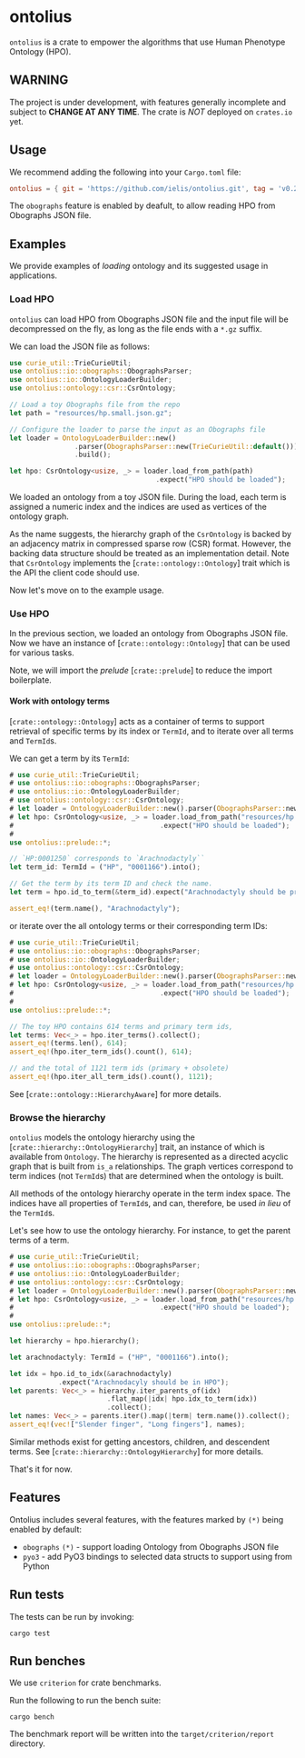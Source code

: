 # ontolius

`ontolius` is a crate to empower the algorithms that use Human Phenotype Ontology (HPO).

## WARNING

The project is under development, with features generally incomplete and subject to **CHANGE AT ANY TIME**.
The crate is *NOT* deployed on `crates.io` yet.

## Usage

We recommend adding the following into your `Cargo.toml` file:

```toml
ontolius = { git = 'https://github.com/ielis/ontolius.git', tag = 'v0.2.0' }
```

The `obographs` feature is enabled by deafult, to allow reading HPO from Obographs JSON file.

## Examples

We provide examples of *loading* ontology and its suggested usage
in applications.

### Load HPO

`ontolius` can load HPO from Obographs JSON file 
and the input file will be decompressed on the fly,
as long as the file ends with a `*.gz` suffix.

We can load the JSON file as follows:

```rust
use curie_util::TrieCurieUtil;
use ontolius::io::obographs::ObographsParser;
use ontolius::io::OntologyLoaderBuilder;
use ontolius::ontology::csr::CsrOntology;

// Load a toy Obographs file from the repo
let path = "resources/hp.small.json.gz";

// Configure the loader to parse the input as an Obographs file
let loader = OntologyLoaderBuilder::new()
                .parser(ObographsParser::new(TrieCurieUtil::default()))
                .build();

let hpo: CsrOntology<usize, _> = loader.load_from_path(path)
                                    .expect("HPO should be loaded");
```

We loaded an ontology from a toy JSON file. 
During the load, each term is assigned a numeric index and the indices are used as vertices 
of the ontology graph. 

As the name suggests, the hierarchy graph of the `CsrOntology` 
is backed by an adjacency matrix in compressed sparse row (CSR) format.
However, the backing data structure should be treated as an implementation detail.
Note that `CsrOntology` implements the [`crate::ontology::Ontology`] trait
which is the API the client code should use. 

Now let's move on to the example usage.

### Use HPO

In the previous section, we loaded an ontology from Obographs JSON file.
Now we have an instance of [`crate::ontology::Ontology`] that can 
be used for various tasks.

Note, we will import the *prelude* [`crate::prelude`] to reduce the import boilerplate.

#### Work with ontology terms

[`crate::ontology::Ontology`] acts as a container of terms to support 
retrieval of specific terms by its index or `TermId`, and to iterate 
over all terms and `TermId`s. 

We can get a term by its `TermId`: 

```rust
# use curie_util::TrieCurieUtil;
# use ontolius::io::obographs::ObographsParser;
# use ontolius::io::OntologyLoaderBuilder;
# use ontolius::ontology::csr::CsrOntology;
# let loader = OntologyLoaderBuilder::new().parser(ObographsParser::new(TrieCurieUtil::default())).build();
# let hpo: CsrOntology<usize, _> = loader.load_from_path("resources/hp.small.json.gz")
#                                    .expect("HPO should be loaded");
#
use ontolius::prelude::*;

// `HP:0001250` corresponds to `Arachnodactyly``
let term_id: TermId = ("HP", "0001166").into();

// Get the term by its term ID and check the name. 
let term = hpo.id_to_term(&term_id).expect("Arachnodactyly should be present");

assert_eq!(term.name(), "Arachnodactyly");
```

or iterate over the all ontology terms or their corresponding term IDs:

```rust
# use curie_util::TrieCurieUtil;
# use ontolius::io::obographs::ObographsParser;
# use ontolius::io::OntologyLoaderBuilder;
# use ontolius::ontology::csr::CsrOntology;
# let loader = OntologyLoaderBuilder::new().parser(ObographsParser::new(TrieCurieUtil::default())).build();
# let hpo: CsrOntology<usize, _> = loader.load_from_path("resources/hp.small.json.gz")
#                                    .expect("HPO should be loaded");
#
use ontolius::prelude::*;

// The toy HPO contains 614 terms and primary term ids,
let terms: Vec<_> = hpo.iter_terms().collect();
assert_eq!(terms.len(), 614);
assert_eq!(hpo.iter_term_ids().count(), 614);

// and the total of 1121 term ids (primary + obsolete)
assert_eq!(hpo.iter_all_term_ids().count(), 1121);
```

See [`crate::ontology::HierarchyAware`] for more details.

### Browse the hierarchy

`ontolius` models the ontology hierarchy using the [`crate::hierarchy::OntologyHierarchy`] trait, 
an instance of which is available from `Ontology`. 
The hierarchy is represented as a directed acyclic graph that is built from `is_a` relationships. 
The graph vertices correspond to term indices (not `TermId`s) that are determined 
when the ontology is built.

All methods of the ontology hierarchy operate in the term index space. The indices have 
all properties of `TermId`s, and can, therefore, be used *in lieu* of the `TermId`s. 

Let's see how to use the ontology hierarchy. For instance, to get the parent terms of a term.

```rust
# use curie_util::TrieCurieUtil;
# use ontolius::io::obographs::ObographsParser;
# use ontolius::io::OntologyLoaderBuilder;
# use ontolius::ontology::csr::CsrOntology;
# let loader = OntologyLoaderBuilder::new().parser(ObographsParser::new(TrieCurieUtil::default())).build();
# let hpo: CsrOntology<usize, _> = loader.load_from_path("resources/hp.small.json.gz")
#                                    .expect("HPO should be loaded");
#
use ontolius::prelude::*;

let hierarchy = hpo.hierarchy();

let arachnodactyly: TermId = ("HP", "0001166").into();

let idx = hpo.id_to_idx(&arachnodactyly)
            .expect("Arachnodacyly should be in HPO");
let parents: Vec<_> = hierarchy.iter_parents_of(idx)
                        .flat_map(|idx| hpo.idx_to_term(idx))
                        .collect();
let names: Vec<_> = parents.iter().map(|term| term.name()).collect();
assert_eq!(vec!["Slender finger", "Long fingers"], names);
```

Similar methods exist for getting ancestors, children, and descendent terms.
See [`crate::hierarchy::OntologyHierarchy`] for more details.

That's it for now.

## Features

Ontolius includes several features, with the features marked by `(*)` being enabled
by default:

* `obographs` `(*)` - support loading Ontology from Obographs JSON file
* `pyo3` - add PyO3 bindings to selected data structs to support using from Python


## Run tests

The tests can be run by invoking:

```shell
cargo test
```

## Run benches

We use `criterion` for crate benchmarks.

Run the following to run the bench suite:

```shell
cargo bench
```

The benchmark report will be written into the `target/criterion/report` directory.

